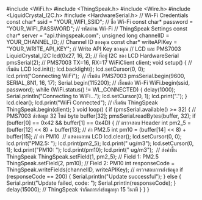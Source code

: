 #include <WiFi.h>
#include <ThingSpeak.h>
#include <Wire.h>
#include <LiquidCrystal_I2C.h>
#include <HardwareSerial.h>
// Wi-Fi Credentials
const char* ssid = "YOUR_WIFI_SSID";      // ชื่อ Wi-Fi
const char* password = "YOUR_WIFI_PASSWORD"; // รหัสผ่าน Wi-Fi
// ThingSpeak Settings
const char* server = "api.thingspeak.com";
unsigned long channelID = YOUR_CHANNEL_ID; // Channel ID ของคุณ
const char* writeAPIKey = "YOUR_WRITE_API_KEY"; // Write API Key ของคุณ
// LCD และ PMS7003
LiquidCrystal_I2C lcd(0x27, 16, 2); // ที่อยู่ I2C ของ LCD
HardwareSerial pmsSerial(2);       // PMS7003 TX=16, RX=17
WiFiClient client;
void setup() {
  // เริ่มต้น LCD
  lcd.init();
  lcd.backlight();
  lcd.setCursor(0, 0);
  lcd.print("Connecting WiFi");
﻿
  // เริ่มต้น PMS7003
  pmsSerial.begin(9600, SERIAL_8N1, 16, 17);
  Serial.begin(115200);
  // เชื่อมต่อ Wi-Fi
  WiFi.begin(ssid, password);
  while (WiFi.status() != WL_CONNECTED) {
    delay(1000);
    Serial.println("Connecting to WiFi...");
    lcd.setCursor(0, 1);
    lcd.print(".");
  }
  lcd.clear();
  lcd.print("WiFi Connected");
  // เริ่มต้น ThingSpeak
  ThingSpeak.begin(client);
}
void loop() {
  if (pmsSerial.available() >= 32) { // PMS7003 ส่งข้อมูล 32 ไบต์
    byte buffer[32];
    pmsSerial.readBytes(buffer, 32);
    if (buffer[0] == 0x42 && buffer[1] == 0x4D) { // ตรวจสอบ Header
      int pm2_5 = (buffer[12] << 8) + buffer[13]; // ค่า PM2.5
      int pm10 = (buffer[14] << 8) + buffer[15];  // ค่า PM10
﻿
      // แสดงผลบน LCD
      lcd.clear();
      lcd.setCursor(0, 0);
      lcd.print("PM2.5: ");
      lcd.print(pm2_5);
      lcd.print(" ug/m3");
      lcd.setCursor(0, 1);
      lcd.print("PM10: ");
      lcd.print(pm10);
      lcd.print(" ug/m3");
﻿
      // ส่งค่าขึ้น ThingSpeak
      ThingSpeak.setField(1, pm2_5); // Field 1: PM2.5
      ThingSpeak.setField(2, pm10);  // Field 2: PM10
      int responseCode = ThingSpeak.writeFields(channelID, writeAPIKey);
      // ตรวจสอบการส่งข้อมูล
      if (responseCode == 200) {
        Serial.println("Update successful");
      } else {
        Serial.print("Update failed, code: ");
        Serial.println(responseCode);
      }
      delay(15000); // ThingSpeak จำกัดการส่งข้อมูลทุก 15 วินาที
    }
  }
}
﻿
